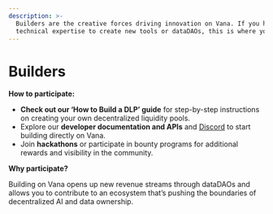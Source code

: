 ```yaml
---
description: >-
  Builders are the creative forces driving innovation on Vana. If you have the
  technical expertise to create new tools or dataDAOs, this is where you fit.
---
```


# Builders

**How to participate:**

* **Check out our ‘How to Build a DLP’ guide** for step-by-step instructions on creating your own decentralized liquidity pools.
* Explore our **developer documentation and APIs** and [Discord](https://discord.gg/withvana) to start building directly on Vana.
* Join **hackathons** or participate in bounty programs for additional rewards and visibility in the community.

**Why participate?**

Building on Vana opens up new revenue streams through dataDAOs and allows you to contribute to an ecosystem that’s pushing the boundaries of decentralized AI and data ownership.

